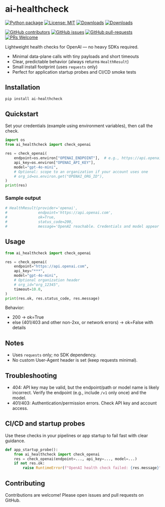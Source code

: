 # ai-healthcheck

[![Python package](https://img.shields.io/pypi/v/ai-healthcheck?color=4BA3FF)](https://pypi.org/project/ai-healthcheck/)
[![License: MIT](https://img.shields.io/github/license/skytin1004/ai-healthcheck?color=4BA3FF)](https://github.com/skytin1004/ai-healthcheck/blob/main/LICENSE)
[![Downloads](https://static.pepy.tech/badge/ai-healthcheck)](https://pepy.tech/project/ai-healthcheck)
[![Downloads](https://static.pepy.tech/badge/ai-healthcheck/month)](https://pepy.tech/project/ai-healthcheck)

[![GitHub contributors](https://img.shields.io/github/contributors/skytin1004/ai-healthcheck.svg)](https://GitHub.com/skytin1004/ai-healthcheck/graphs/contributors/)
[![GitHub issues](https://img.shields.io/github/issues/skytin1004/ai-healthcheck.svg)](https://GitHub.com/skytin1004/ai-healthcheck/issues/)
[![GitHub pull-requests](https://img.shields.io/github/issues-pr/skytin1004/ai-healthcheck.svg)](https://GitHub.com/skytin1004/ai-healthcheck/pulls/)
[![PRs Welcome](https://img.shields.io/badge/PRs-welcome-brightgreen.svg)](http://makeapullrequest.com)

Lightweight health checks for OpenAI — no heavy SDKs required.

- Minimal data-plane calls with tiny payloads and short timeouts
- Clear, predictable behavior (always returns `HealthResult`)
- Small install footprint (uses `requests` only)
- Perfect for application startup probes and CI/CD smoke tests

## Installation

```bash
pip install ai-healthcheck
```

## Quickstart

Set your credentials (example using environment variables), then call the check.

```python
import os
from ai_healthcheck import check_openai

res = check_openai(
    endpoint=os.environ["OPENAI_ENDPOINT"],  # e.g., https://api.openai.com
    api_key=os.environ["OPENAI_API_KEY"],
    model="gpt-4o-mini",
    # Optional: scope to an organization if your account uses one
    # org_id=os.environ.get("OPENAI_ORG_ID"),
)
print(res)
```

### Sample output

```python
# HealthResult(provider='openai',
#              endpoint='https://api.openai.com',
#              ok=True,
#              status_code=200,
#              message='OpenAI reachable. Credentials and model appear valid.')
```

## Usage

```python
from ai_healthcheck import check_openai

res = check_openai(
    endpoint="https://api.openai.com",
    api_key="***",
    model="gpt-4o-mini",
    # Optional organization header
    # org_id="org_12345",
    timeout=10.0,
)
print(res.ok, res.status_code, res.message)
```

Behavior:
- 200 -> ok=True
- else (401/403 and other non-2xx, or network errors) -> ok=False with details

## Notes

- Uses `requests` only; no SDK dependency.
- No custom User-Agent header is set (keep requests minimal).

## Troubleshooting

- 404: API key may be valid, but the endpoint/path or model name is likely incorrect. Verify the endpoint (e.g., include `/v1` only once) and the model.
- 401/403: Authentication/permission errors. Check API key and account access.

## CI/CD and startup probes

Use these checks in your pipelines or app startup to fail fast with clear guidance.

```python
def app_startup_probe():
    from ai_healthcheck import check_openai
    res = check_openai(endpoint=..., api_key=..., model=...)
    if not res.ok:
        raise RuntimeError(f"OpenAI health check failed: {res.message}")
```

## Contributing

Contributions are welcome! Please open issues and pull requests on GitHub.
